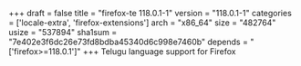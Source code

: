 +++
draft = false
title = "firefox-te 118.0.1-1"
version = "118.0.1-1"
categories = ['locale-extra', 'firefox-extensions']
arch = "x86_64"
size = "482764"
usize = "537894"
sha1sum = "7e402e3f6dc26e73fd8bdba45340d6c998e7460b"
depends = "['firefox>=118.0.1']"
+++
Telugu language support for Firefox